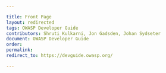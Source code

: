 ```yaml
---

title: Front Page
layout: redirected
tags: OWASP Developer Guide
contributors: Shruti Kulkarni, Jon Gadsden, Johan Sydseter
document: OWASP Developer Guide
order:
permalink:
redirect_to: https://devguide.owasp.org/

---
```

